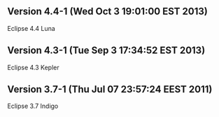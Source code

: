 Version 4.4-1 (Wed Oct  3 19:01:00 EST 2013)
---

Eclipse 4.4 Luna

Version 4.3-1 (Tue Sep  3 17:34:52 EST 2013)
---

Eclipse 4.3 Kepler

Version 3.7-1 (Thu Jul 07 23:57:24 EEST 2011)
---

Eclipse 3.7 Indigo
